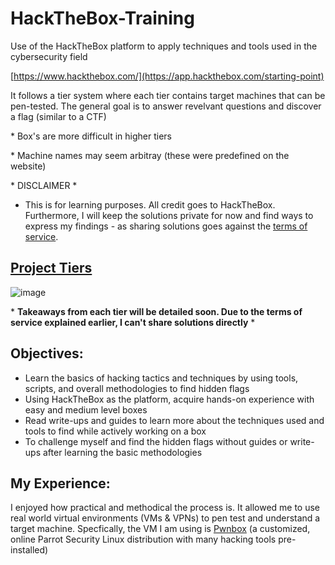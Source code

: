 # HackTheBox-Training
Use of the HackTheBox platform to apply techniques and tools used in the cybersecurity field

[https://www.hackthebox.com/](https://app.hackthebox.com/starting-point)

It follows a tier system where each tier contains target machines that can be pen-tested. The general goal is to answer revelvant questions and discover a flag (similar to a CTF)

\* Box's are more difficult in higher tiers

\* Machine names may seem arbitray (these were predefined on the website)

\* DISCLAIMER \*

- This is for learning purposes. All credit goes to HackTheBox. Furthermore, I will keep the solutions private for now and find ways to express my findings - as sharing solutions goes against the [terms of service](https://www.hackthebox.com/tos).

## [Project Tiers](https://app.hackthebox.com/starting-point)

![image](https://github.com/user-attachments/assets/c29aced1-f579-403b-8804-7b2d6522de1b)

\* **Takeaways from each tier will be detailed soon. Due to the terms of service explained earlier, I can't share solutions directly** \*

## Objectives:
- Learn the basics of hacking tactics and techniques by using tools, scripts, and overall methodologies to find hidden flags
- Using HackTheBox as the platform, acquire hands-on experience with easy and medium level boxes
- Read write-ups and guides to learn more about the techniques used and tools to find while actively working on a box
- To challenge myself and find the hidden flags without guides or write-ups after learning the basic methodologies

## My Experience:
I enjoyed how practical and methodical the process is. It allowed me to use real world virtual environments (VMs & VPNs) to pen test and understand a target machine. Specfically, the VM I am using is [Pwnbox](https://help.hackthebox.com/en/articles/5185608-introduction-to-pwnbox) (a customized, online Parrot Security Linux distribution with many hacking tools pre-installed)
